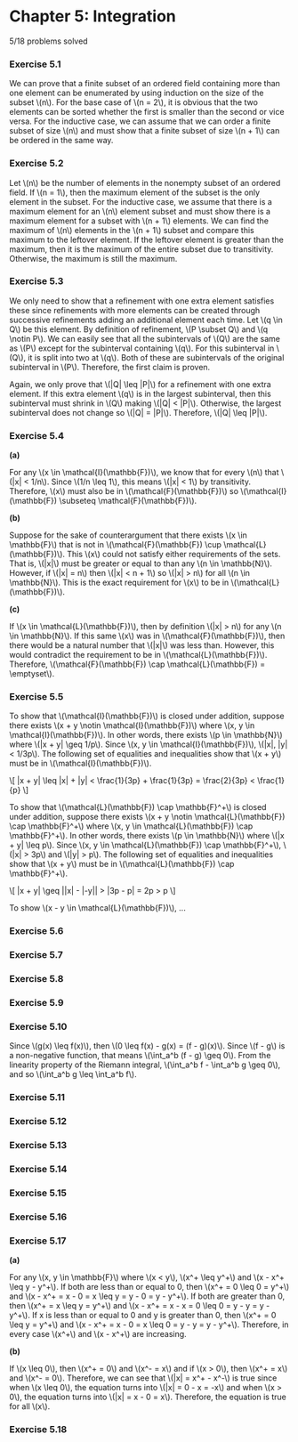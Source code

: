# Chapter 5: Integration

5/18 problems solved

### Exercise 5.1

We can prove that a finite subset of an ordered field containing more than one element can be enumerated by using induction on the size of the subset \\(n\\). For the base case of \\(n = 2\\), it is obvious that the two elements can be sorted whether the first is smaller than the second or vice versa. For the inductive case, we can assume that we can order a finite subset of size \\(n\\) and must show that a finite subset of size \\(n + 1\\) can be ordered in the same way.



### Exercise 5.2

Let \\(n\\) be the number of elements in the nonempty subset of an ordered field. If \\(n = 1\\), then the maximum element of the subset is the only element in the subset. For the inductive case, we assume that there is a maximum element for an \\(n\\) element subset and must show there is a maximum element for a subset with \\(n + 1\\) elements. We can find the maximum of \\(n\\) elements in the \\(n + 1\\) subset and compare this maximum to the leftover element. If the leftover element is greater than the maximum, then it is the maximum of the entire subset due to transitivity. Otherwise, the maximum is still the maximum.

### Exercise 5.3

We only need to show that a refinement with one extra element satisfies these since refinements with more elements can be created through successive refinements adding an additional element each time. Let \\(q \in Q\\) be this element. By definition of refinement, \\(P \subset Q\\) and \\(q \notin P\\). We can easily see that all the subintervals of \\(Q\\) are the same as \\(P\\) except for the subinterval containing \\(q\\). For this subinterval in \\(Q\\), it is split into two at \\(q\\). Both of these are subintervals of the original subinterval in \\(P\\). Therefore, the first claim is proven.

Again, we only prove that \\(\|Q\| \leq \|P\|\\) for a refinement with one extra element. If this extra element \\(q\\) is in the largest subinterval, then this subinterval must shrink in \\(Q\\) making \\(\|Q\| < \|P\|\\). Otherwise, the largest subinterval does not change so \\(\|Q\| = \|P\|\\). Therefore, \\(\|Q\| \leq \|P\|\\).

### Exercise 5.4

**(a)**

For any \\(x \in \mathcal{I}(\mathbb{F})\\), we know that for every \\(n\\) that \\(|x| < 1/n\\). Since \\(1/n \leq 1\\), this means \\(|x| < 1\\) by transitivity. Therefore, \\(x\\) must also be in \\(\mathcal{F}(\mathbb{F})\\) so \\(\mathcal{I}(\mathbb{F}) \subseteq \mathcal{F}(\mathbb{F})\\).

**(b)**

Suppose for the sake of counterargument that there exists \\(x \in \mathbb{F}\\) that is not in \\(\mathcal{F}(\mathbb{F}) \cup \mathcal{L}(\mathbb{F})\\). This \\(x\\) could not satisfy either requirements of the sets. That is, \\(|x|\\) must be greater or equal to than any \\(n \in \mathbb{N}\\). However, if \\(|x| = n\\) then \\(|x| < n + 1\\) so \\(|x| > n\\) for all \\(n \in \mathbb{N}\\). This is the exact requirement for \\(x\\) to be in \\(\mathcal{L}(\mathbb{F})\\).

**(c)**

If \\(x \in \mathcal{L}(\mathbb{F})\\), then by definition \\(|x| > n\\) for any \\(n \in \mathbb{N}\\). If this same \\(x\\) was in \\(\mathcal{F}(\mathbb{F})\\), then there would be a natural number that \\(|x|\\) was less than. However, this would contradict the requirement to be in \\(\mathcal{L}(\mathbb{F})\\). Therefore, \\(\mathcal{F}(\mathbb{F}) \cap \mathcal{L}(\mathbb{F}) = \emptyset\\).

### Exercise 5.5

To show that \\(\mathcal{I}(\mathbb{F})\\) is closed under addition, suppose there exists \\(x + y \notin \mathcal{I}(\mathbb{F})\\) where \\(x, y \in \mathcal{I}(\mathbb{F})\\). In other words, there exists \\(p \in \mathbb{N}\\) where \\(\|x + y\| \geq 1/p\\). Since \\(x, y \in \mathcal{I}(\mathbb{F})\\), \\(\|x\|, \|y\| < 1/3p\\). The following set of equalities and inequalities show that \\(x + y\\) must be in \\(\mathcal{I}(\mathbb{F})\\).

\\[ |x + y| \leq |x| + |y| < \frac{1}{3p} + \frac{1}{3p} = \frac{2}{3p} < \frac{1}{p} \\]

To show that \\(\mathcal{L}(\mathbb{F}) \cap \mathbb{F}^+\\) is closed under addition, suppose there exists \\(x + y \notin \mathcal{L}(\mathbb{F}) \cap \mathbb{F}^+\\) where \\(x, y \in \mathcal{L}(\mathbb{F}) \cap \mathbb{F}^+\\). In other words, there exists \\(p \in \mathbb{N}\\) where \\(\|x + y\| \leq p\\). Since \\(x, y \in \mathcal{L}(\mathbb{F}) \cap \mathbb{F}^+\\), \\(\|x\| > 3p\\) and \\(\|y\| > p\\). The following set of equalities and inequalities show that \\(x + y\\) must be in \\(\mathcal{L}(\mathbb{F}) \cap \mathbb{F}^+\\).

\\[ \|x + y\| \geq \|\|x\| - \|-y\|\| > \|3p - p\| = 2p > p \\]

To show \\(x - y \in \mathcal{L}(\mathbb{F})\\), ...

### Exercise 5.6



### Exercise 5.7



### Exercise 5.8



### Exercise 5.9



### Exercise 5.10

Since \\(g(x) \leq f(x)\\), then \\(0 \leq f(x) - g(x) = (f - g)(x)\\). Since \\(f - g\\) is a non-negative function, that means \\(\int_a^b (f - g) \geq 0\\). From the linearity property of the Riemann integral, \\(\int_a^b f - \int_a^b g \geq 0\\), and so \\(\int_a^b g \leq \int_a^b f\\).

### Exercise 5.11



### Exercise 5.12



### Exercise 5.13



### Exercise 5.14



### Exercise 5.15



### Exercise 5.16



### Exercise 5.17

**(a)**

For any \\(x, y \in \mathbb{F}\\) where \\(x < y\\), \\(x^+ \leq y^+\\) and \\(x - x^+ \leq y - y^+\\). If both are less than or equal to 0, then \\(x^+ = 0 \leq 0 = y^+\\) and \\(x - x^+ = x - 0 = x \leq y = y - 0 = y - y^+\\). If both are greater than 0, then \\(x^+ = x \leq y = y^+\\) and \\(x - x^+ = x - x = 0 \leq 0 = y - y = y - y^+\\). If x is less than or equal to 0 and y is greater than 0, then \\(x^+ = 0 \leq y = y^+\\) and \\(x - x^+ = x - 0 = x \leq 0 = y - y = y - y^+\\). Therefore, in every case \\(x^+\\) and \\(x - x^+\\) are increasing.

**(b)**

If \\(x \leq 0\\), then \\(x^+ = 0\\) and \\(x^- = x\\) and if \\(x > 0\\), then  \\(x^+ = x\\) and \\(x^- = 0\\). Therefore, we can see that \\(|x| = x^+ - x^-\\) is true since when \\(x \leq 0\\), the equation turns into \\(|x| = 0 - x = -x\\) and when \\(x > 0\\), the equation turns into \\(|x| = x - 0 = x\\). Therefore, the equation is true for all \\(x\\).

### Exercise 5.18


